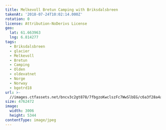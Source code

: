 ```yaml
---
title: Melkevoll Bretun Camping with Briksdalsbreen
takenAt: '2018-07-24T10:02:14.000Z'
rotation: 0
license: Attribution-NoDerivs License
geo:
  lat: 61.663963
  lng: 6.814277
tags:
  - Briksdalsbreen
  - glacier
  - Melkevoll
  - Bretun
  - Camping
  - Olden
  - oldevatnet
  - Norge
  - Norway
  - bgotrd18
url: >-
  //images.ctfassets.net/bncv3c2gt878/7fbgzoKwclszFc7WwSlbEG/c6a3f28a4adf5e0e11799579f356769d/melkevoll-bretun-camping-with-briksdalsbreen_42051142970_o
size: 4762472
image:
  width: 3006
  height: 5344
contentType: image/jpeg
---
```



